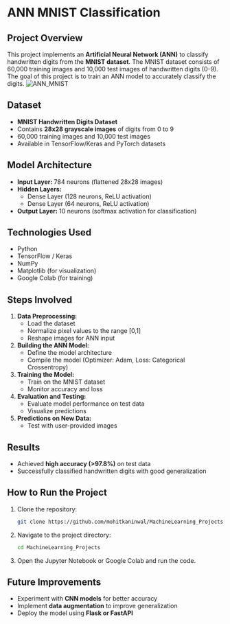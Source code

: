 # ANN MNIST Classification

## Project Overview
This project implements an **Artificial Neural Network (ANN)** to classify handwritten digits from the **MNIST dataset**. The MNIST dataset consists of 60,000 training images and 10,000 test images of handwritten digits (0-9). The goal of this project is to train an ANN model to accurately classify the digits.
![ANN_MNIST](https://github.com/user-attachments/assets/101d4a35-a2e6-4a0b-8ad3-e06a89ace016)


## Dataset
- **MNIST Handwritten Digits Dataset**
- Contains **28x28 grayscale images** of digits from 0 to 9
- 60,000 training images and 10,000 test images
- Available in TensorFlow/Keras and PyTorch datasets

## Model Architecture
- **Input Layer:** 784 neurons (flattened 28x28 images)
- **Hidden Layers:**
  - Dense Layer (128 neurons, ReLU activation)
  - Dense Layer (64 neurons, ReLU activation)
- **Output Layer:** 10 neurons (softmax activation for classification)

## Technologies Used
- Python
- TensorFlow / Keras
- NumPy
- Matplotlib (for visualization)
- Google Colab (for training)

## Steps Involved
1. **Data Preprocessing:**
   - Load the dataset
   - Normalize pixel values to the range [0,1]
   - Reshape images for ANN input
2. **Building the ANN Model:**
   - Define the model architecture
   - Compile the model (Optimizer: Adam, Loss: Categorical Crossentropy)
3. **Training the Model:**
   - Train on the MNIST dataset
   - Monitor accuracy and loss
4. **Evaluation and Testing:**
   - Evaluate model performance on test data
   - Visualize predictions
5. **Predictions on New Data:**
   - Test with user-provided images

## Results
- Achieved **high accuracy (>97.8%)** on test data
- Successfully classified handwritten digits with good generalization

## How to Run the Project
1. Clone the repository:
   ```bash
   git clone https://github.com/mohitkaninwal/MachineLearning_Projects.git
   ```
2. Navigate to the project directory:
   ```bash
   cd MachineLearning_Projects
   ```
3. Open the Jupyter Notebook or Google Colab and run the code.

## Future Improvements
- Experiment with **CNN models** for better accuracy
- Implement **data augmentation** to improve generalization
- Deploy the model using **Flask or FastAPI**



